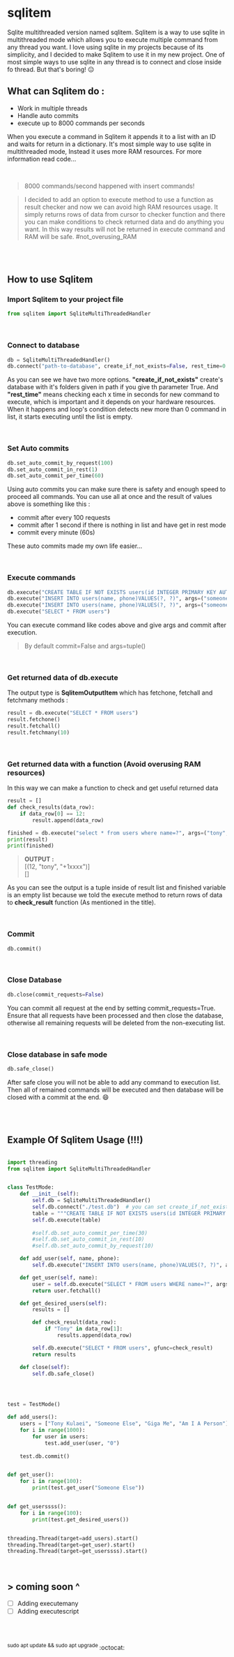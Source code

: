# sqlitem
Sqlite multithreaded version named sqlitem. Sqlitem is a way to use sqlite in multithreaded mode which allows you to execute multiple command from any thread you want. I love using sqlite in my projects because of its simplicity, and I decided to make Sqlitem to use it in my new project. One of most simple ways to use sqlite in any thread is to connect and close inside fo thread. But that's boring! 😑


## What can Sqlitem do :
- Work in multiple threads
- Handle auto commits
- execute up to 8000 commands per seconds

When you execute a command in Sqlitem it appends it to a list with an ID and waits for return in a dictionary. It's most simple way to use sqlite in multithreaded mode, Instead it uses more RAM resources. For more information read code...

<br />

> 8000 commands/second happened with insert commands!


> I decided to add an option to execute method to use a function as result checker and now we can avoid high RAM resources usage. It simply returns rows of data from cursor to checker function and there you can make conditions to check returned data and do anything you want. In this way results will not be returned in execute command and RAM will be safe. #not_overusing_RAM 

<br />
<br />

## How to use Sqlitem

### Import Sqlitem to your project file

```python
from sqlitem import SqliteMultiThreadedHandler
```
<br />

### Connect to database
```python
db = SqliteMultiThreadedHandler()
db.connect("path-to-database", create_if_not_exists=False, rest_time=0.0001)
```
As you can see we have two more options. **"create_if_not_exists"** create's database with it's folders given in path if you give th parameter True. And **"rest_time"** means checking each x time in seconds for new command to execute, which is important and it depends on your hardware resources. When it happens and loop's condition detects new more than 0 command in list, it starts executing until the list is empty.

<br />

### Set Auto commits
```python
db.set_auto_commit_by_request(100)
db.set_auto_commit_in_rest(1)
db.set_auto_commit_per_time(60)
```
Using auto commits you can make sure there is safety and enough speed to proceed all commands. You can use all at once and the result of values above is something like this :

- commit after every 100 requests
- commit after 1 second if there is nothing in list and have get in rest mode
- commit every minute (60s)

These auto commits made my own life easier...

<br />

### Execute commands
```python
db.execute("CREATE TABLE IF NOT EXISTS users(id INTEGER PRIMARY KEY AUTOINCREMENT, name TEXT, phone TEXT)" commit=True)
db.execute("INSERT INTO users(name, phone)VALUES(?, ?)", args=("someone0", "+1xxxx"), commit=True)
db.execute("INSERT INTO users(name, phone)VALUES(?, ?)", args=("someone1", "+1xxxx"), commit=False)
db.execute("SELECT * FROM users")
```
You can execute command like codes above and give args and commit after execution. 
> By default commit=False and args=tuple()

<br />

### Get returned data of db.execute
The output type is **SqlitemOutputItem** which has fetchone, fetchall and fetchmany methods :
```python
result = db.execute("SELECT * FROM users")
result.fetchone()
result.fetchall()
result.fetchmany(10)
```

<br />

### Get returned data with a function (Avoid overusing RAM resources)
In this way we can make a function to check and get useful returned data
```python
result = []
def check_results(data_row):
    if data_row[0] == 12:
        result.append(data_row)

finished = db.execute("select * from users where name=?", args=("tony",), gfunc=check_results)
print(result)
print(finished)
```
> **OUTPUT :** <br /> [(12, "tony", "+1xxxx")] <br /> []

As you can see the output is a tuple inside of result list and finished variable is an empty list because we told the execute method to return rows of data to **check_result** function (As mentioned in the title). 

<br />

### Commit
```python
db.commit()
```

<br />

### Close Database
```python
db.close(commit_requests=False)
```
You can commit all request at the end by setting commit_requests=True. Ensure that all requests have been processed and then close the database, otherwise all remaining requests will be deleted from the non-executing list.

<br />

### Close database in safe mode
```python
db.safe_close()
```
After safe close you will not be able to add any command to execution list. Then all of remained commands will be executed and then database will be closed with a commit at the end. 😄

<br />
<br />

## Example Of Sqlitem Usage (!!!)
```python

import threading
from sqlitem import SqliteMultiThreadedHandler


class TestMode:
    def __init__(self):
        self.db = SqliteMultiThreadedHandler()
        self.db.connect("./test.db")  # you can set create_if_not_exists and rest_time if needed
        table = """CREATE TABLE IF NOT EXISTS users(id INTEGER PRIMARY KEY AUTOINCREMENT, name TEXT, phone TEXT)"""
        self.db.execute(table)
        
        #self.db.set_auto_commit_per_time(30)
        #self.db.set_auto_commit_in_rest(10)
        #self.db.set_auto_commit_by_request(10)

    def add_user(self, name, phone):
        self.db.execute("INSERT INTO users(name, phone)VALUES(?, ?)", args=(name, phone), commit=False)

    def get_user(self, name):
        user = self.db.execute("SELECT * FROM users WHERE name=?", args=(name,))
        return user.fetchall()

    def get_desired_users(self):
        results = []

        def check_result(data_row):
            if "Tony" in data_row[1]:
                results.append(data_row)

        self.db.execute("SELECT * FROM users", gfunc=check_result)
        return results

    def close(self):
        self.db.safe_close()




test = TestMode()

def add_users():
    users = ["Tony Kulaei", "Someone Else", "Giga Me", "Am I A Person"]
    for i in range(1000):
        for user in users:
            test.add_user(user, "0")
    
    test.db.commit()


def get_user():
    for i in range(100):
        print(test.get_user("Someone Else"))


def get_userssss():
    for i in range(100):
        print(test.get_desired_users())


threading.Thread(target=add_users).start()
threading.Thread(target=get_user).start()
threading.Thread(target=get_userssss).start()
``` 

<br />

## \> coming soon ^
- [ ] Adding executemany
- [ ] Adding executescript

<br />
<br />


<sup> sudo apt update && sudo apt upgrade </sup> :octocat:
